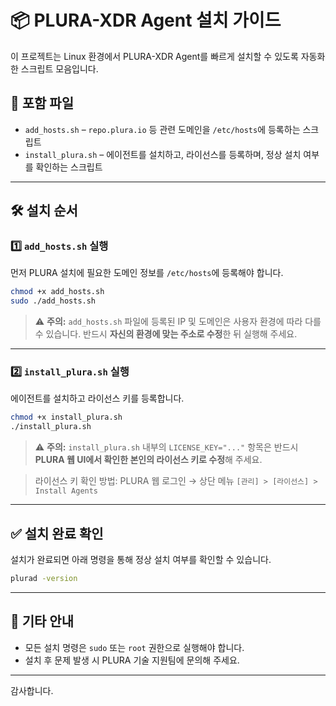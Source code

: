 # 📦 PLURA-XDR Agent 설치 가이드

이 프로젝트는 Linux 환경에서 PLURA-XDR Agent를 빠르게 설치할 수 있도록 자동화한 스크립트 모음입니다.

## 📁 포함 파일

- `add_hosts.sh` – `repo.plura.io` 등 관련 도메인을 `/etc/hosts`에 등록하는 스크립트
- `install_plura.sh` – 에이전트를 설치하고, 라이선스를 등록하며, 정상 설치 여부를 확인하는 스크립트

---

## 🛠️ 설치 순서

### 1️⃣ `add_hosts.sh` 실행

먼저 PLURA 설치에 필요한 도메인 정보를 `/etc/hosts`에 등록해야 합니다.

```bash
chmod +x add_hosts.sh
sudo ./add_hosts.sh
````

> ⚠️ **주의:**
> `add_hosts.sh` 파일에 등록된 IP 및 도메인은 사용자 환경에 따라 다를 수 있습니다.
> 반드시 **자신의 환경에 맞는 주소로 수정**한 뒤 실행해 주세요.

---

### 2️⃣ `install_plura.sh` 실행

에이전트를 설치하고 라이선스 키를 등록합니다.

```bash
chmod +x install_plura.sh
./install_plura.sh
```

> ⚠️ **주의:**
> `install_plura.sh` 내부의 `LICENSE_KEY="..."` 항목은
> 반드시 **PLURA 웹 UI에서 확인한 본인의 라이선스 키로 수정**해 주세요.

> 라이선스 키 확인 방법:
> PLURA 웹 로그인 → 상단 메뉴 `[관리] > [라이선스] > Install Agents`

---

## ✅ 설치 완료 확인

설치가 완료되면 아래 명령을 통해 정상 설치 여부를 확인할 수 있습니다.

```bash
plurad -version
```

---

## 📌 기타 안내

* 모든 설치 명령은 `sudo` 또는 `root` 권한으로 실행해야 합니다.
* 설치 후 문제 발생 시 PLURA 기술 지원팀에 문의해 주세요.

---

감사합니다.
